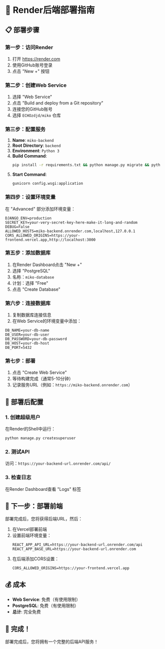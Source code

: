 # 🚀 Render后端部署指南

## 📋 部署步骤

### 第一步：访问Render
1. 打开 https://render.com
2. 使用GitHub账号登录
3. 点击 "New +" 按钮

### 第二步：创建Web Service
1. 选择 "Web Service"
2. 点击 "Build and deploy from a Git repository"
3. 连接您的GitHub账号
4. 选择 `ECHOzdjd/miko` 仓库

### 第三步：配置服务
1. **Name**: `miko-backend`
2. **Root Directory**: `backend`
3. **Environment**: `Python 3`
4. **Build Command**: 
   ```bash
   pip install -r requirements.txt && python manage.py migrate && python manage.py collectstatic --noinput
   ```
5. **Start Command**: 
   ```bash
   gunicorn config.wsgi:application
   ```

### 第四步：设置环境变量
在 "Advanced" 部分添加环境变量：

```
DJANGO_ENV=production
SECRET_KEY=your-very-secret-key-here-make-it-long-and-random
DEBUG=False
ALLOWED_HOSTS=miko-backend.onrender.com,localhost,127.0.0.1
CORS_ALLOWED_ORIGINS=https://your-frontend.vercel.app,http://localhost:3000
```

### 第五步：添加数据库
1. 在Render Dashboard点击 "New +"
2. 选择 "PostgreSQL"
3. 名称：`miko-database`
4. 计划：选择 "Free"
5. 点击 "Create Database"

### 第六步：连接数据库
1. 复制数据库连接信息
2. 在Web Service的环境变量中添加：
```
DB_NAME=your-db-name
DB_USER=your-db-user
DB_PASSWORD=your-db-password
DB_HOST=your-db-host
DB_PORT=5432
```

### 第七步：部署
1. 点击 "Create Web Service"
2. 等待构建完成（通常5-10分钟）
3. 记录服务URL（例如：`https://miko-backend.onrender.com`）

## 🔧 部署后配置

### 1. 创建超级用户
在Render的Shell中运行：
```bash
python manage.py createsuperuser
```

### 2. 测试API
访问：`https://your-backend-url.onrender.com/api/`

### 3. 检查日志
在Render Dashboard查看 "Logs" 标签

## 🎯 下一步：部署前端

部署完成后，您将获得后端URL，然后：
1. 在Vercel部署前端
2. 设置前端环境变量：
   ```
   REACT_APP_API_URL=https://your-backend-url.onrender.com/api
   REACT_APP_BASE_URL=https://your-backend-url.onrender.com
   ```
3. 在后端添加CORS设置：
   ```
   CORS_ALLOWED_ORIGINS=https://your-frontend.vercel.app
   ```

## 💰 成本
- **Web Service**: 免费（有使用限制）
- **PostgreSQL**: 免费（有使用限制）
- **总计**: 完全免费

## 🎉 完成！
部署完成后，您将拥有一个完整的后端API服务！
